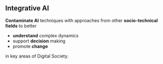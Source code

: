 ## Integrative AI
**Contaminate AI** techniques with approaches from other **socio-technical fields** to better
* **understand** complex dynamics
* support **decision** making
* promote **change**

in key areas of Digital Society.

